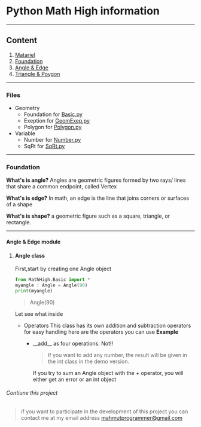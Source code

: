 # Python Math High information
---
## Content
1. [Matariel](#Files)
2. [Foundation](#foundation)
3. [Angle & Edge](#angle--edge-module)
4. [Triangle & Poygon]()
___
### Files
+ Geometry
    *  Foundation for [Basic.py]()
    *  Exeption for [GeomExep.py]()
    *  Polygon for [Polygon.py]()
+ Variable
    * Number for [Number.py]()
    * SqRt for [SqRt.py]()
___
### Foundation
**What's is angle?**
Angles are geometric figures formed by two rays/
lines that share a common endpoint, called Vertex

**What's is edge?**
In math, an edge is the line that joins corners or
surfaces of a shape

**What's is shape?**
a geometric figure such as a square, triangle, or rectangle.
___
#### Angle & Edge module
1. #### Angle class
    First,start by creating one Angle object
    ```python
    from MathHigh.Basic import *
    myangle : Angle = Angle(90)
    print(myangle)
    ```
    >Angle(90)

    Let see what inside
    + Operators
        This class has its own addition and subtraction operators
         for easy handling here are the operators you can use
         __Example__
         * \_\_add\_\_ as four operations:
            Not!!
            >If you want to add any number, the result will be given 
            in the int class in the demo version.

            If you try to sum an Angle object with the + operator, 
            you will either get an error or an int object
###### Contiune this project
> if you want to participate in the development of this project you can
 contact me at my email address mahmutprogrammer@gmail.com